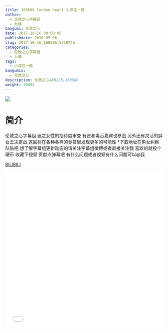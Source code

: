 ```yaml
---
title: 160506 london heart 小淳住一晚
author: 
  - 伦敦之心字幕组
  - 九條
bangumi: 伦敦之心
date: 2017-10-16 00:00:00
publishdate: 2016-05-06
slug: 2017-10-16_160506_5318746
categories: 
  - 伦敦之心字幕组
  - 九條
tags: 
  - 小淳住一晚
bangumis: 
  - 伦敦之心
description: 伦敦之心&#8226;160506
weight: 39494
---
```


![](https://i.imgur.com/n0luc89.jpg)

# 简介  
伦敦之心字幕组 迷之女性的招待度审查 有吉和毒舌嘉宾也参战 另外还有灵活的胖女王决定战 这回将在各种各样的竞技里发现更多的可能性 *下载地址在男女纠察队贴吧 想了解字幕组更新动态的请关注字幕组微博或者直接关注我 喜欢的就投个硬币 收藏下视频 贡献点弹幕吧
有什么问题或者视频有什么问题可以@我

  [BILIBILI](https://www.bilibili.com/video/av5318746/)


<div class="vcontainer">  <iframe class='video' src="//www.bilibili.com/blackboard/player.html?cid=8645972&aid=5318746" width="100%" height="500" frameborder="0" allowfullscreen="allowfullscreen"></iframe></div>
